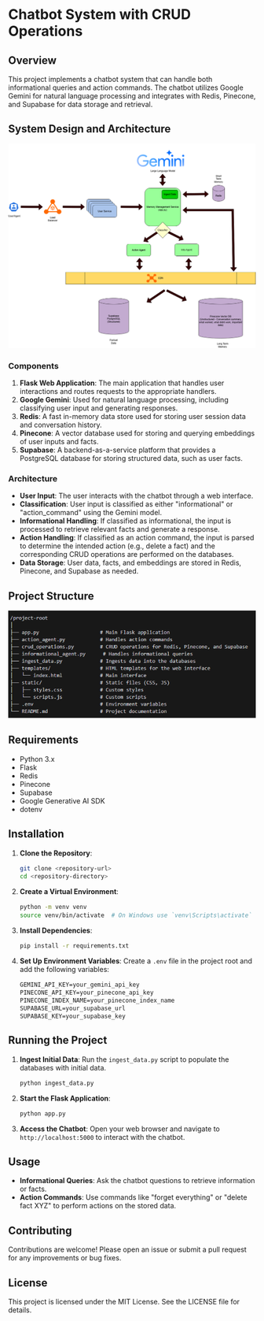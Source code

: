 # Chatbot System with CRUD Operations

## Overview

This project implements a chatbot system that can handle both informational queries and action commands. The chatbot utilizes Google Gemini for natural language processing and integrates with Redis, Pinecone, and Supabase for data storage and retrieval.

## System Design and Architecture

![Project structure](./img/SysDes.png)

### Components

1. **Flask Web Application**: The main application that handles user interactions and routes requests to the appropriate handlers.
2. **Google Gemini**: Used for natural language processing, including classifying user input and generating responses.
3. **Redis**: A fast in-memory data store used for storing user session data and conversation history.
4. **Pinecone**: A vector database used for storing and querying embeddings of user inputs and facts.
5. **Supabase**: A backend-as-a-service platform that provides a PostgreSQL database for storing structured data, such as user facts.

### Architecture

- **User Input**: The user interacts with the chatbot through a web interface.
- **Classification**: User input is classified as either "informational" or "action_command" using the Gemini model.
- **Informational Handling**: If classified as informational, the input is processed to retrieve relevant facts and generate a response.
- **Action Handling**: If classified as an action command, the input is parsed to determine the intended action (e.g., delete a fact) and the corresponding CRUD operations are performed on the databases.
- **Data Storage**: User data, facts, and embeddings are stored in Redis, Pinecone, and Supabase as needed.

## Project Structure

![Project structure](./img/proj_struct.png)

## Requirements

- Python 3.x
- Flask
- Redis
- Pinecone
- Supabase
- Google Generative AI SDK
- dotenv

## Installation

1. **Clone the Repository**:
   ```bash
   git clone <repository-url>
   cd <repository-directory>
   ```

2. **Create a Virtual Environment**:
   ```bash
   python -m venv venv
   source venv/bin/activate  # On Windows use `venv\Scripts\activate`
   ```

3. **Install Dependencies**:
   ```bash
   pip install -r requirements.txt
   ```

4. **Set Up Environment Variables**:
   Create a `.env` file in the project root and add the following variables:
   ```plaintext
   GEMINI_API_KEY=your_gemini_api_key
   PINECONE_API_KEY=your_pinecone_api_key
   PINECONE_INDEX_NAME=your_pinecone_index_name
   SUPABASE_URL=your_supabase_url
   SUPABASE_KEY=your_supabase_key
   ```

## Running the Project

1. **Ingest Initial Data**:
   Run the `ingest_data.py` script to populate the databases with initial data.
   ```bash
   python ingest_data.py
   ```

2. **Start the Flask Application**:
   ```bash
   python app.py
   ```

3. **Access the Chatbot**:
   Open your web browser and navigate to `http://localhost:5000` to interact with the chatbot.

## Usage

- **Informational Queries**: Ask the chatbot questions to retrieve information or facts.
- **Action Commands**: Use commands like "forget everything" or "delete fact XYZ" to perform actions on the stored data.

## Contributing

Contributions are welcome! Please open an issue or submit a pull request for any improvements or bug fixes.

## License

This project is licensed under the MIT License. See the LICENSE file for details.

